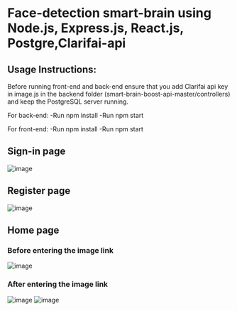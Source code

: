 # Face-detection smart-brain using Node.js, Express.js, React.js, Postgre,Clarifai-api 

## Usage Instructions:

Before running front-end and back-end ensure that you add Clarifai api key in image.js in the backend folder (smart-brain-boost-api-master/controllers) and keep the PostgreSQL server running.

For back-end:
-Run npm install
-Run npm start

For front-end:
-Run npm install
-Run npm start

## Sign-in page
![image](https://github.com/Darkphantom323/face-detection_smart-brain/assets/99313418/3ffd0c5f-ee2d-454b-aefd-bd12e8cdfa65)

## Register page
![image](https://github.com/Darkphantom323/face-detection_smart-brain/assets/99313418/8316ca9c-85a8-4dbd-b142-f40e4e4748a5)

## Home page 

### Before entering the image link
![image](https://github.com/Darkphantom323/face-detection_smart-brain/assets/99313418/4ff96c80-f4bb-4060-8792-759389b2625b)

### After entering the image link
![image](https://github.com/Darkphantom323/face-detection_smart-brain/assets/99313418/57fa2a3c-ddb8-426f-968f-02f02cf097b5)
![image](https://github.com/Darkphantom323/face-detection_smart-brain/assets/99313418/dc1ba911-60d5-4080-87f6-c9e3ec0664ea)











